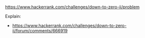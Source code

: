 https://www.hackerrank.com/challenges/down-to-zero-ii/problem

Explain:
- https://www.hackerrank.com/challenges/down-to-zero-ii/forum/comments/666919
